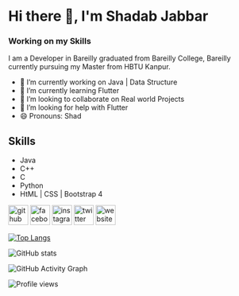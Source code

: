 # Hi there 👋, I'm Shadab Jabbar
### Working on my Skills


I am a Developer in Bareilly graduated from Bareilly College, Bareilly currently pursuing my Master from HBTU Kanpur.

- 🔭 I’m currently working on Java | Data Structure 
- 🌱 I’m currently learning Flutter 
- 👯 I’m looking to collaborate on Real world Projects 
- 🤔 I’m looking for help with Flutter 
- 😄 Pronouns: Shad 


## Skills
* Java
* C++
* C
* Python
* HtML | CSS | Bootstrap 4




[<img src='https://cdn.jsdelivr.net/npm/simple-icons@3.0.1/icons/github.svg' alt='github' height='40'>](https://github.com/shadabjabbar)  [<img src='https://cdn.jsdelivr.net/npm/simple-icons@3.0.1/icons/facebook.svg' alt='facebook' height='40'>](https://www.facebook.com/shadabjabbr)  [<img src='https://cdn.jsdelivr.net/npm/simple-icons@3.0.1/icons/instagram.svg' alt='instagram' height='40'>](https://www.instagram.com/shadabjabbar/)  [<img src='https://cdn.jsdelivr.net/npm/simple-icons@3.0.1/icons/twitter.svg' alt='twitter' height='40'>](https://twitter.com/shadabjabbar)  [<img src='https://cdn.jsdelivr.net/npm/simple-icons@3.0.1/icons/icloud.svg' alt='website' height='40'>](https://shadabjabbar.netlify.app/)  

[![Top Langs](https://github-readme-stats.vercel.app/api/top-langs/?username=shadabjabbar)](https://github.com/anuraghazra/github-readme-stats)

![GitHub stats](https://github-readme-stats.vercel.app/api?username=shadabjabbar&show_icons=true&count_private=true)  

![GitHub Activity Graph](https://activity-graph.herokuapp.com/graph?username=shadabjabbar)  

![Profile views](https://gpvc.arturio.dev/shadabjabbar)  
